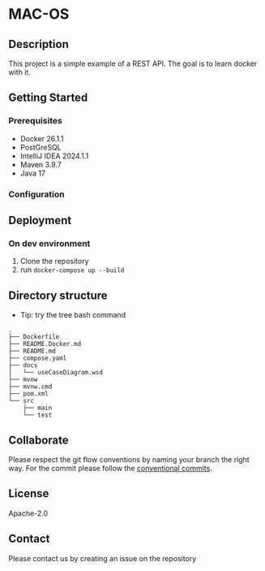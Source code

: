 # MAC-OS

## Description

This project is a simple example of a REST API. The goal is to learn docker with it.

## Getting Started
### Prerequisites
- Docker 26.1.1
- PostGreSQL
- IntelliJ IDEA 2024.1.1
- Maven 3.9.7
- Java 17

### Configuration

## Deployment

### On dev environment

1. Clone the repository
2. run ```docker-compose up --build```
## Directory structure

* Tip: try the tree bash command

```shell
.
├── Dockerfile
├── README.Docker.md
├── README.md
├── compose.yaml
├── docs
│   └── useCaseDiagram.wsd
├── mvnw
├── mvnw.cmd
├── pom.xml
└── src
    ├── main
    └── test
```

## Collaborate

Please respect the git flow conventions by naming your branch the right way.
For the commit please follow the [conventional commits](https://www.conventionalcommits.org/en/v1.0.0/).

## License

Apache-2.0

## Contact

Please contact us by creating an issue on the repository